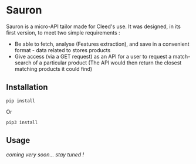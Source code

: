 # Sauron

Sauron is a micro-API tailor made for Cleed's use. It was designed, in its first version, to meet two simple requirements :
- Be able to fetch, analyse (Features extraction), and save in a convenient format - data related to stores products
- Give access (via a GET request) as an API for a user to request a match-search of a particular product (The API would then return the closest matching products it could find)

## Installation
```
pip install 
``` 
Or
```
pip3 install 
```

## Usage
*coming very soon... stay tuned !*